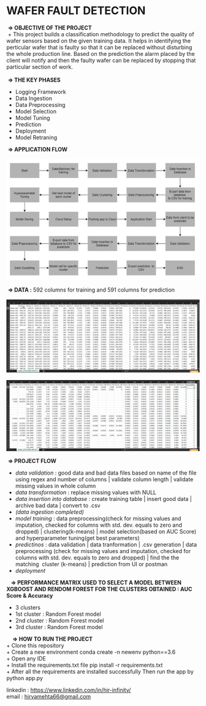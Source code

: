 # WAFER FAULT DETECTION
 <b>=> OBJECTIVE OF THE PROJECT</b> <br>
 + This project builds a classification methodology to predict the quality of wafer sensors based on the given training data. It helps in identifying the perticular wafer that is faulty so that it can be replaced without disturbing the whole production line. Based on the prediction the alarm placed by the client will notify and then the faulty wafer can be replaced by stopping that particular section of work. 
  <br><br>
 <b>=> THE KEY PHASES</b>
   + Logging Framework
   + Data Ingestion 
   + Data Preprocessing 
   + Model Selection 
   + Model Tuning
   + Prediction
   + Deployment 
   + Model Retraning 

 <b>=> APPLICATION FLOW</b>
 <br>
 <img src="applicationflow.png">

 <b>=> DATA :</b> 592 columns for training and 591 columns for prediction <br>
 <img src="data1.png"> <br>
 <img src="data2.png">


 <b>=> PROJECT FLOW</b>
   + <i>data validation</i> : good data and bad data files based on name of the file using regex and number of columns | validate column length | validate missing values in whole column 
   + <i>data transformation</i> : replace missing values with NULL 
   + <i>data insertion into database</i> : create training table | insert good data | archive bad data | convert to .csv 
   + <i>(data ingestion completed)</i>
   + <i>model training</i> : data preprocessing(check for missing values and imputation, checked for columns with std. dev. equals to zero and dropped) | clustering(k-means) | model selection(based on AUC Score) and hyperparameter tuning(get best parameters) 
   + <i>predictinos</i> : data validation | data tranformation | .csv generation | data preprocessing (check for missing values and imputation, checked for columns with std. dev. equals to zero and dropped) | find the the matching  cluster (k-means) | prediction from UI or postman
   + <i>deployment</i> 

 
 
 <b>=> PERFORMANCE MATRIX USED TO SELECT A MODEL BETWEEN XGBOOST AND RENDOM FOREST FOR THE CLUSTERS OBTAINED : AUC Score & Accuracy</b>
   + 3 clusters
   + 1st cluster : Random Forest model
   + 2nd cluster : Random Forest model
   + 3rd cluster : Random Forest model
 

 
  <b>=> HOW TO RUN THE PROJECT</b><br>
      + Clone this repository<br>
      + Create a new environment conda create -n newenv python==3.6<br>
      + Open any IDE<br>
      + Install the requirements.txt file pip install -r requirements.txt<br>
      + After all the requirements are installed successfully Then run the app by python app.py<br>


linkedin : https://www.linkedin.com/in/hir-infinity/ <br>
email : hirvamehta66@gmail.com 
